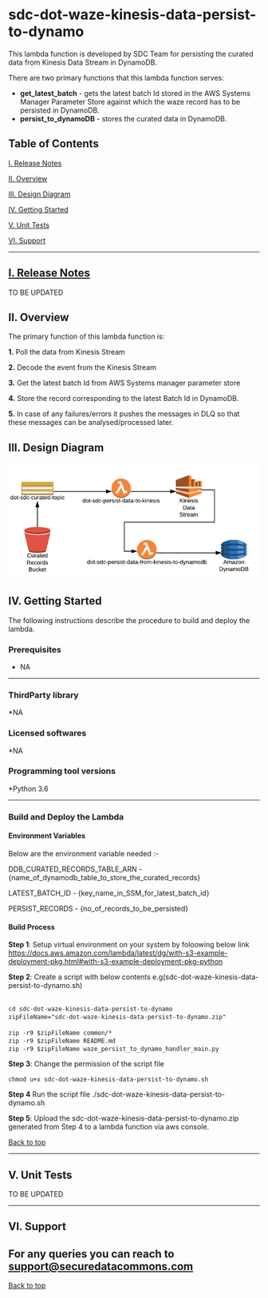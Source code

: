# sdc-dot-waze-kinesis-data-persist-to-dynamo
This lambda function is developed by SDC Team for persisting the curated data from Kinesis Data Stream in DynamoDB.

There are two primary functions that this lambda function serves:
* **get_latest_batch** - gets the latest batch Id stored in the AWS Systems Manager Parameter Store against which the waze record has to be persisted in DynamoDB.
* **persist_to_dynamoDB** - stores the curated data in DynamoDB.

<a name="toc"/>

## Table of Contents

[I. Release Notes](#release-notes)

[II. Overview](#overview)

[III. Design Diagram](#design-diagram)

[IV. Getting Started](#getting-started)

[V. Unit Tests](#unit-tests)

[VI. Support](#support)

---

<a name="release-notes"/>


## [I. Release Notes](ReleaseNotes.md)
TO BE UPDATED

<a name="overview"/>

## II. Overview
The primary function of this lambda function is:

**1.** Poll the data from Kinesis Stream

**2.** Decode the event from the Kinesis Stream

**3.** Get the latest batch Id from AWS Systems manager parameter store

**4.** Store the record corresponding to the latest Batch Id in DynamoDB.

**5.** In case of any failures/errors it pushes the messages in DLQ so that these messages can be analysed/processed later.

<a name="design-diagram"/>

## III. Design Diagram

![sdc-dot-kinesis-data-persist-to-dynamo](images/persist-data-to-dynamodb.png)

<a name="getting-started"/>

## IV. Getting Started

The following instructions describe the procedure to build and deploy the lambda.

### Prerequisites
* NA 

---
### ThirdParty library

*NA

### Licensed softwares

*NA

### Programming tool versions

*Python 3.6


---
### Build and Deploy the Lambda

#### Environment Variables
Below are the environment variable needed :- 

DDB_CURATED_RECORDS_TABLE_ARN - {name_of_dynamodb_table_to_store_the_curated_records}

LATEST_BATCH_ID  - {key_name_in_SSM_for_latest_batch_id}

PERSIST_RECORDS  - {no_of_records_to_be_persisted}

#### Build Process

**Step 1**: Setup virtual environment on your system by foloowing below link
https://docs.aws.amazon.com/lambda/latest/dg/with-s3-example-deployment-pkg.html#with-s3-example-deployment-pkg-python

**Step 2**: Create a script with below contents e.g(sdc-dot-waze-kinesis-data-persist-to-dynamo.sh)
```#!/bin/sh

cd sdc-dot-waze-kinesis-data-persist-to-dynamo
zipFileName="sdc-dot-waze-kinesis-data-persist-to-dynamo.zip"

zip -r9 $zipFileName common/*
zip -r9 $zipFileName README.md
zip -r9 $zipFileName waze_persist_to_dynamo_handler_main.py
```

**Step 3**: Change the permission of the script file

```
chmod u+x sdc-dot-waze-kinesis-data-persist-to-dynamo.sh
```

**Step 4** Run the script file
./sdc-dot-waze-kinesis-data-persist-to-dynamo.sh

**Step 5**: Upload the sdc-dot-waze-kinesis-data-persist-to-dynamo.zip generated from Step 4 to a lambda function via aws console.

[Back to top](#toc)

---
<a name="unit-tests"/>

## V. Unit Tests

TO BE UPDATED

---
<a name="support"/>

## VI. Support

For any queries you can reach to support@securedatacommons.com
---
[Back to top](#toc)